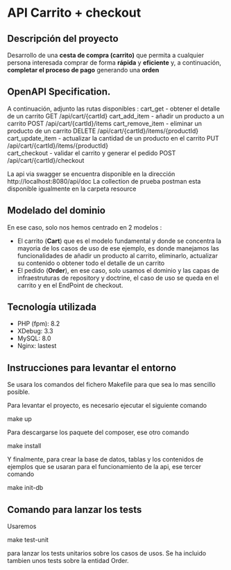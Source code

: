 # API Carrito + checkout

## Descripción del proyecto

Desarrollo de una **cesta de compra (carrito)** que permita a cualquier persona interesada comprar de forma **rápida** y **eficiente** y, a continuación, **completar el proceso de pago** generando una **orden**

## OpenAPI Specification.

A continuación, adjunto las rutas disponibles :
  cart_get - obtener el detalle de un carrito                               GET       /api/cart/{cartId}
  cart_add_item - añadir un producto a un carrito                           POST      /api/cart/{cartId}/items
  cart_remove_item - eliminar un producto de un carrito                     DELETE    /api/cart/{cartId}/items/{productId}
  cart_update_item - actualizar la cantidad de un producto en el carrito    PUT       /api/cart/{cartId}/items/{productId}  
  cart_checkout - validar el carrito y generar el pedido                    POST      /api/cart/{cartId}/checkout

La api via swagger se encuentra disponible en la dirección http://localhost:8080/api/doc
La collection de prueba postman esta disponible igualmente en la carpeta resource

## Modelado del dominio

En ese caso, solo nos hemos centrado en 2 modelos :
- El carrito (**Cart**) que es el modelo fundamental y donde se concentra la mayoria de los casos de uso de ese ejemplo, es donde manejamos las funcionalidades de añadir un producto al carrito, eliminarlo, actualizar su contenido o obtener todo el detalle de un carrito
- El pedido (**Order**), en ese caso, solo usamos el dominio y las capas de infraestruturas de repository y doctrine, el caso de uso se queda en el carrito y en el EndPoint de checkout.

## Tecnología utilizada

- PHP (fpm): 8.2
- XDebug: 3.3
- MySQL: 8.0
- Nginx: lastest

## Instrucciones para levantar el entorno
Se usara los comandos del fichero Makefile para que sea lo mas sencillo posible.

Para levantar el proyecto, es necesario ejecutar el siguiente comando

make up

Para descargarse los paquete del composer, ese otro comando 

make install

Y finalmente, para crear la base de datos, tablas y los contenidos de ejemplos que se usaran para el funcionamiento de la api, ese tercer comando 

make init-db

## Comando para lanzar los tests
Usaremos

make test-unit

para lanzar los tests unitarios sobre los casos de usos. Se ha incluido tambien unos tests sobre la entidad Order.